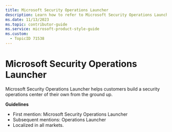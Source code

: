 ```yaml
---
title: Microsoft Security Operations Launcher
description: Learn how to refer to Microsoft Security Operations Launcher in your content.
ms.date: 11/13/2023
ms.topic: contributor-guide
ms.service: microsoft-product-style-guide
ms.custom:
  - TopicID 71538
---
```



# Microsoft Security Operations Launcher

Microsoft Security Operations Launcher helps customers build a security operations center of their own from the ground up.

**Guidelines**

- First mention: Microsoft Security Operations Launcher
- Subsequent mentions: Operations Launcher
- Localized in all markets.

